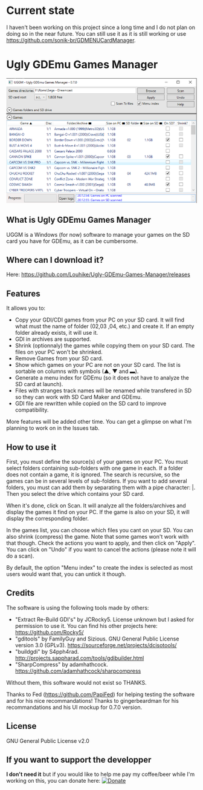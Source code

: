 # Current state
I haven't been working on this project since a long time and I do not plan on doing so in the near future. You can still use it as it is still working or use https://github.com/sonik-br/GDMENUCardManager.

# Ugly GDEmu Games Manager
![alt text](./capture1.png)

## What is Ugly GDEmu Games Manager
UGGM is a Windows (for now) software to manage your games on the SD card you have for GDEmu, as it can be cumbersome.

## Where can I download it?
Here: https://github.com/Louhike/Ugly-GDEmu-Games-Manager/releases

## Features
It allows you to:
* Copy your GDI/CDI games from your PC on your SD card. It will find what must the name of folder (02,03 ,04, etc.) and create it. If an empty folder already exists, it will use it.
* GDI in archives are supported.
* Shrink (optionnaly) the games while copying them on your SD card. The files on your PC won't be shrinked.
* Remove Games from your SD card.
* Show which games on your PC are not on your SD card. The list is sortable on columns with symbols (▲, ▼ and ▬).
* Generate a menu index for GDEmu (so it does not have to analyze the SD card at launch).
* Files with stranges track names will be renamed while transfered in SD so they can work with SD Card Maker and GDEmu.
* GDI file are rewritten while copied on the SD card to improve compatibility.

More features will be added other time. You can get a glimpse on what I'm planning to work on in the Issues tab.

## How to use it
First, you must define the source(s) of your games on your PC. You must select folders containing sub-folders with one game in each. If a folder does not contain a game, it is ignored. The search is recursive, so the games can be in several levels of sub-folders. If you want to add several folders, you must can add them by separating them with a pipe character: |. Then you select the drive which contains your SD card.

When it's done, click on Scan. It will analyze all the folders/archives and display the games it find on your PC. If the game is also on your SD, it will display the corresponding folder.

In the games list, you can choose which files you cant on your SD. You can also shrink (compress) the game. Note that some games won't work with that though. Check the actions you want to apply, and then click on "Apply". You can click on "Undo" if you want to cancel the actions (please note it will do a scan).

By default, the option "Menu index" to create the index is selected as most users would want that, you can untick it though.

## Credits
The software is using the following tools made by others:
* "Extract Re-Build GDI's" by JCRocky5. License unknown but I asked for permission to use it. You can find his other projects here: https://github.com/Rocky5/
* "gditools" by FamilyGuy and Sizious. GNU General Public License version 3.0 (GPLv3). https://sourceforge.net/projects/dcisotools/
* "buildgdi" by S4pph4rad. http://projects.sappharad.com/tools/gdibuilder.html
* "SharpCompress" by adamhathcock. https://github.com/adamhathcock/sharpcompress

Without them, this software would not exist so THANKS.

Thanks to Fed (https://github.com/PapiFed) for helping testing the software and for his nice recommandations!
Thanks to gingerbeardman for his recommandations and his UI mockup for 0.7.0 version.

## License
GNU General Public License v2.0

## If you want to support the developper
__I don't need it__ but if you would like to help me pay my coffee/beer while I'm working on this, you can donate here: [![Donate](https://img.shields.io/badge/Donate-PayPal-green.svg)](https://www.paypal.com/cgi-bin/webscr?cmd=_donations&business=GU9TN9WV3PMHA&currency_code=EUR&source=url)
